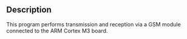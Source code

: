 ## Description
This program performs transmission and reception via a GSM module connected to the ARM Cortex M3 board.

